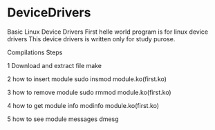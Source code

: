 # DeviceDrivers
Basic Linux Device Drivers
First helle world program is for linux device drivers
This device drivers is written only for study purose.
 

Compilations Steps

1 Download and extract file
  make
  
2 how to insert module
  sudo insmod module.ko(first.ko)
  
3 how to remove module
  sudo rmmod module.ko(first.ko)

4  how to get module info
  modinfo module.ko(first.ko)
  
5 how to see module messages
  dmesg
